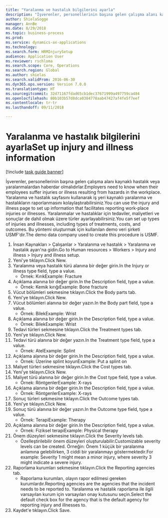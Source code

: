 ```yaml
--- 
title: "Yaralanma ve hastalık bilgilerini ayarla"
description: "İşverenler, personellerinin başına gelen çalışma alanı kaynaklı hastalık veya yaralanmalardan haberdar olmalıdırlar."
author: ShielaSogge
manager: AnnBe
ms.date: 8/29/2018
ms.topic: business-process
ms.prod: 
ms.service: dynamics-ax-applications
ms.technology: 
ms.search.form: HRMInjurySetup
audience: Application User
ms.reviewer: rschloma
ms.search.scope: Core, Operations
ms.search.region: Global
ms.author: shielas
ms.search.validFrom: 2016-06-30
ms.dyn365.ops.version: Version 7.0.0
ms.translationtype: HT
ms.sourcegitcommit: 32d71167fdad65cb1dec37671999a497759ca484
ms.openlocfilehash: 80b103b57d8dca0384778aab47427af4fe5f7eef
ms.contentlocale: tr-tr
ms.lasthandoff: 09/11/2018

---
```

# <a name="set-up-injury-and-illness-information"></a><span data-ttu-id="b9b72-103">Yaralanma ve hastalık bilgilerini ayarla</span><span class="sxs-lookup"><span data-stu-id="b9b72-103">Set up injury and illness information</span></span>

[!include [task guide banner](../../includes/task-guide-banner.md)]

<span data-ttu-id="b9b72-104">İşverenler, personellerinin başına gelen çalışma alanı kaynaklı hastalık veya yaralanmalardan haberdar olmalıdırlar.</span><span class="sxs-lookup"><span data-stu-id="b9b72-104">Employers need to know when their employees suffer injuries or illness resulting from hazards in the workplace.</span></span> <span data-ttu-id="b9b72-105">Yaralanma ve hastalık sayfasını kullanarak iş yeri kaynaklı yaralanma ve hastalıkların raporlanmasını kolaylaştırabilirsiniz.</span><span class="sxs-lookup"><span data-stu-id="b9b72-105">You can use the injury and illness page to set up information that facilitates reporting work-place injuries or illnesses.</span></span> <span data-ttu-id="b9b72-106">Yaralanmalar ve hastalıklar için tedaviler, maliyetleri ve sonuçlar de dahil olmak üzere türler ayarlayabilirsiniz.</span><span class="sxs-lookup"><span data-stu-id="b9b72-106">You can set up types of injuries and illnesses, including types of treatments, costs, and outcomes.</span></span> <span data-ttu-id="b9b72-107">Bu yöntemi oluşturmak için kullanılan demo veri şirketi USMF'dir.</span><span class="sxs-lookup"><span data-stu-id="b9b72-107">The demo data company used to create this procedure is USMF.</span></span>

1. <span data-ttu-id="b9b72-108">İnsan Kaynakları > Çalışanlar > Yaralanma ve hastalık > Yaralanma ve hastalık ayarı'na gidin.</span><span class="sxs-lookup"><span data-stu-id="b9b72-108">Go to Human resources > Workers > Injury and illness > Injury and illness setup.</span></span>
2. <span data-ttu-id="b9b72-109">Yeni'ye tıklayın.</span><span class="sxs-lookup"><span data-stu-id="b9b72-109">Click New.</span></span>
3. <span data-ttu-id="b9b72-110">Yaralanma veya hastalık türü alanına bir değer girin.</span><span class="sxs-lookup"><span data-stu-id="b9b72-110">In the Injury or illness type field, type a value.</span></span>
    * <span data-ttu-id="b9b72-111">Örnek: Kırık</span><span class="sxs-lookup"><span data-stu-id="b9b72-111">Example: Fracture</span></span>  
4. <span data-ttu-id="b9b72-112">Açıklama alanına bir değer girin.</span><span class="sxs-lookup"><span data-stu-id="b9b72-112">In the Description field, type a value.</span></span>
    * <span data-ttu-id="b9b72-113">Örnek: Kemik kırığı</span><span class="sxs-lookup"><span data-stu-id="b9b72-113">Example: Bone fracture</span></span>  
5. <span data-ttu-id="b9b72-114">Vücut bölümleri sekmesine tıklayın.</span><span class="sxs-lookup"><span data-stu-id="b9b72-114">Click the Body parts tab.</span></span>
6. <span data-ttu-id="b9b72-115">Yeni'ye tıklayın.</span><span class="sxs-lookup"><span data-stu-id="b9b72-115">Click New.</span></span>
7. <span data-ttu-id="b9b72-116">Vücut bölümleri alanına bir değer yazın.</span><span class="sxs-lookup"><span data-stu-id="b9b72-116">In the Body part field, type a value.</span></span>
    * <span data-ttu-id="b9b72-117">Örnek: Bilek</span><span class="sxs-lookup"><span data-stu-id="b9b72-117">Example: Wrist</span></span>  
8. <span data-ttu-id="b9b72-118">Açıklama alanına bir değer girin.</span><span class="sxs-lookup"><span data-stu-id="b9b72-118">In the Description field, type a value.</span></span>
    * <span data-ttu-id="b9b72-119">Örnek: Bilek</span><span class="sxs-lookup"><span data-stu-id="b9b72-119">Example: Wrist</span></span>  
9. <span data-ttu-id="b9b72-120">Tedavi türleri sekmesine tıklayın.</span><span class="sxs-lookup"><span data-stu-id="b9b72-120">Click the Treatment types tab.</span></span>
10. <span data-ttu-id="b9b72-121">Yeni'ye tıklayın.</span><span class="sxs-lookup"><span data-stu-id="b9b72-121">Click New.</span></span>
11. <span data-ttu-id="b9b72-122">Tedavi türü alanına bir değer yazın.</span><span class="sxs-lookup"><span data-stu-id="b9b72-122">In the Treatment type field, type a value.</span></span>
    * <span data-ttu-id="b9b72-123">Örnek: Atel</span><span class="sxs-lookup"><span data-stu-id="b9b72-123">Example: Splint</span></span>  
12. <span data-ttu-id="b9b72-124">Açıklama alanına bir değer girin.</span><span class="sxs-lookup"><span data-stu-id="b9b72-124">In the Description field, type a value.</span></span>
    * <span data-ttu-id="b9b72-125">Örnek: Üzerine splint koyun</span><span class="sxs-lookup"><span data-stu-id="b9b72-125">Example: Put a splint on</span></span>  
13. <span data-ttu-id="b9b72-126">Maliyet türleri sekmesine tıklayın.</span><span class="sxs-lookup"><span data-stu-id="b9b72-126">Click the Cost types tab.</span></span>
14. <span data-ttu-id="b9b72-127">Yeni'ye tıklayın.</span><span class="sxs-lookup"><span data-stu-id="b9b72-127">Click New.</span></span>
15. <span data-ttu-id="b9b72-128">Maliyet türü alanına bir değer girin.</span><span class="sxs-lookup"><span data-stu-id="b9b72-128">In the Cost type field, type a value.</span></span>
    * <span data-ttu-id="b9b72-129">Örnek: Röntgenler</span><span class="sxs-lookup"><span data-stu-id="b9b72-129">Example: X-rays</span></span>  
16. <span data-ttu-id="b9b72-130">Açıklama alanına bir değer girin.</span><span class="sxs-lookup"><span data-stu-id="b9b72-130">In the Description field, type a value.</span></span>
    * <span data-ttu-id="b9b72-131">Örnek: Röntgenler</span><span class="sxs-lookup"><span data-stu-id="b9b72-131">Example: X-rays</span></span>  
17. <span data-ttu-id="b9b72-132">Sonuç türleri sekmesine tıklayın.</span><span class="sxs-lookup"><span data-stu-id="b9b72-132">Click the Outcome types tab.</span></span>
18. <span data-ttu-id="b9b72-133">Yeni'ye tıklayın.</span><span class="sxs-lookup"><span data-stu-id="b9b72-133">Click New.</span></span>
19. <span data-ttu-id="b9b72-134">Sonuç türü alanına bir değer yazın.</span><span class="sxs-lookup"><span data-stu-id="b9b72-134">In the Outcome type field, type a value.</span></span>
    * <span data-ttu-id="b9b72-135">Örnek: Terapi</span><span class="sxs-lookup"><span data-stu-id="b9b72-135">Example: Therapy</span></span>  
20. <span data-ttu-id="b9b72-136">Açıklama alanına bir değer girin.</span><span class="sxs-lookup"><span data-stu-id="b9b72-136">In the Description field, type a value.</span></span>
    * <span data-ttu-id="b9b72-137">Örnek: Fiziksel terapi</span><span class="sxs-lookup"><span data-stu-id="b9b72-137">Example: Physical therapy</span></span>  
21. <span data-ttu-id="b9b72-138">Önem düzeyleri sekmesine tıklayın.</span><span class="sxs-lookup"><span data-stu-id="b9b72-138">Click the Severity levels tab.</span></span>
    * <span data-ttu-id="b9b72-139">Özelleştirilebilir önem düzeyleri oluşturulabilir.</span><span class="sxs-lookup"><span data-stu-id="b9b72-139">Customizable severity levels can be created.</span></span> <span data-ttu-id="b9b72-140">Örneğin: Önem 1 küçük bir yaralanma anlamına gelebilirken, 3 ciddi bir yaralanmayı göstermektedir.</span><span class="sxs-lookup"><span data-stu-id="b9b72-140">For example: Severity 1 might mean a minor injury, where severity 3 might indicate a severe injury.</span></span>  
22. <span data-ttu-id="b9b72-141">Raporlama kurumları sekmesine tıklayın.</span><span class="sxs-lookup"><span data-stu-id="b9b72-141">Click the Reporting agencies tab.</span></span>
    * <span data-ttu-id="b9b72-142">Raporlama kurumları, olayın rapor edilmesi gereken kurumlardır.</span><span class="sxs-lookup"><span data-stu-id="b9b72-142">Reporting agencies are the agencies that the incident needs to be reported to.</span></span> <span data-ttu-id="b9b72-143">Yaralanma ve hastalık raporlama ile ilgili varsayılan kurum için varsayılan onay kutusunu seçin.</span><span class="sxs-lookup"><span data-stu-id="b9b72-143">Select the default check box for the agency that is the default agency for reporting injury and illnesses to.</span></span>  
23. <span data-ttu-id="b9b72-144">Kaydet'e tıklayın.</span><span class="sxs-lookup"><span data-stu-id="b9b72-144">Click Save.</span></span>


